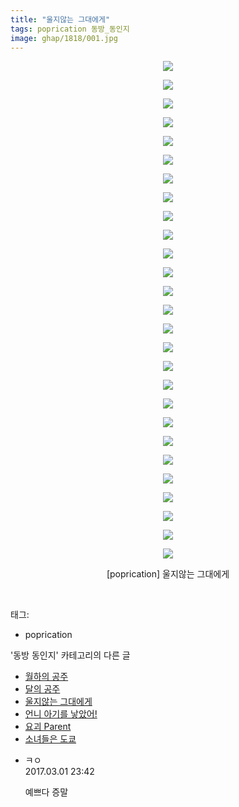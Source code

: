 ```yaml
---
title: "울지않는 그대에게"
tags: poprication 동방_동인지
image: ghap/1818/001.jpg
---
```

<div class="article">
<p style="text-align: center; clear: none; float: none;"><img src="{{ site.nasurl }}/ghap/1818/001.jpg"/></p>
<p style="text-align: center; clear: none; float: none;"><img src="{{ site.nasurl }}/ghap/1818/002.jpg"/></p>
<p style="text-align: center; clear: none; float: none;"><img src="{{ site.nasurl }}/ghap/1818/003.jpg"/></p>
<p style="text-align: center; clear: none; float: none;"><img src="{{ site.nasurl }}/ghap/1818/004.jpg"/></p>
<p style="text-align: center; clear: none; float: none;"><img src="{{ site.nasurl }}/ghap/1818/005.jpg"/></p>
<p style="text-align: center; clear: none; float: none;"><img src="{{ site.nasurl }}/ghap/1818/006.jpg"/></p>
<p style="text-align: center; clear: none; float: none;"><img src="{{ site.nasurl }}/ghap/1818/007.jpg"/></p>
<p style="text-align: center; clear: none; float: none;"><img src="{{ site.nasurl }}/ghap/1818/008.jpg"/></p>
<p style="text-align: center; clear: none; float: none;"><img src="{{ site.nasurl }}/ghap/1818/009.jpg"/></p>
<p style="text-align: center; clear: none; float: none;"><img src="{{ site.nasurl }}/ghap/1818/010.jpg"/></p>
<p style="text-align: center; clear: none; float: none;"><img src="{{ site.nasurl }}/ghap/1818/011.jpg"/></p>
<p style="text-align: center; clear: none; float: none;"><img src="{{ site.nasurl }}/ghap/1818/012.jpg"/></p>
<p style="text-align: center; clear: none; float: none;"><img src="{{ site.nasurl }}/ghap/1818/013.jpg"/></p>
<p style="text-align: center; clear: none; float: none;"><img src="{{ site.nasurl }}/ghap/1818/014.jpg"/></p>
<p style="text-align: center; clear: none; float: none;"><img src="{{ site.nasurl }}/ghap/1818/015.jpg"/></p>
<p style="text-align: center; clear: none; float: none;"><img src="{{ site.nasurl }}/ghap/1818/016.jpg"/></p>
<p style="text-align: center; clear: none; float: none;"><img src="{{ site.nasurl }}/ghap/1818/017.jpg"/></p>
<p style="text-align: center; clear: none; float: none;"><img src="{{ site.nasurl }}/ghap/1818/018.jpg"/></p>
<p style="text-align: center; clear: none; float: none;"><img src="{{ site.nasurl }}/ghap/1818/019.jpg"/></p>
<p style="text-align: center; clear: none; float: none;"><img src="{{ site.nasurl }}/ghap/1818/020.jpg"/></p>
<p style="text-align: center; clear: none; float: none;"><img src="{{ site.nasurl }}/ghap/1818/021.jpg"/></p>
<p style="text-align: center; clear: none; float: none;"><img src="{{ site.nasurl }}/ghap/1818/022.jpg"/></p>
<p style="text-align: center; clear: none; float: none;"><img src="{{ site.nasurl }}/ghap/1818/023.jpg"/></p>
<p style="text-align: center; clear: none; float: none;"><img src="{{ site.nasurl }}/ghap/1818/024.jpg"/></p>
<p style="text-align: center; clear: none; float: none;"><img src="{{ site.nasurl }}/ghap/1818/025.jpg"/></p>
<p style="text-align: center; clear: none; float: none;"><img src="{{ site.nasurl }}/ghap/1818/026.jpg"/></p>
<p style="text-align: center; clear: none; float: none;"><img src="{{ site.nasurl }}/ghap/1818/027.jpg"/></p>
<p style="text-align: center; clear: none; float: none;">[poprication] 울지않는 그대에게</p>
<p><br/></p>
</div><div class="tagTrail">
<p>태그: </p>
<ul>
<li>poprication</li>
</ul>
</div><div class="another">
<p>'동방 동인지' 카테고리의 다른 글</p>
<ul>
<li><a href="/2016-08-25-ghap_1820">월하의 공주</a></li>
<li><a href="/2016-08-25-ghap_1819">달의 공주</a></li>
<li><a href="/2016-08-25-ghap_1818">울지않는 그대에게</a></li>
<li><a href="/2016-08-25-ghap_1817">언니 아기를 낳았어!</a></li>
<li><a href="/2016-08-25-ghap_1816">요괴 Parent</a></li>
<li><a href="/2016-08-25-ghap_1815">소녀들은 도쿄</a></li>
</ul>
</div><div class="cb_module cb_fluid">
<div class="cb_wrt cb_profile">
<div class="comment">
<ul>
<li class="cb_thumb_off" id="comment14928776">
<div class="cb_comment_area">
<div class="cb_info_area">
<div class="cb_section">
<span class="cb_nick_name">ㅋㅇ</span>
</div>
<div class="cb_section">
<span class="cb_date">2017.03.01 23:42 </span>
</div>
</div>
<div class="cb_dsc_comment">
<p class="cb_dsc">
											예쁘다 증말
										</p>
</div>
</div></li>
</ul>
</div>
</div><!-- commentList close -->
</div>